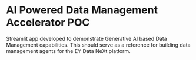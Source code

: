 # AI Powered Data Management Accelerator POC
Streamlit app developed to demonstrate Generative AI based Data Management capabilities. This should serve as a reference for building data management agents for the EY Data NeXt platform.
